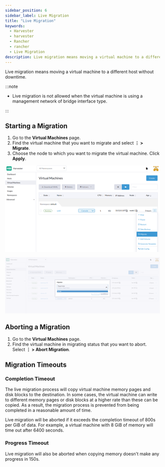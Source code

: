 ```yaml
---
sidebar_position: 6
sidebar_label: Live Migration
title: "Live Migration"
keywords:
  - Harvester
  - harvester
  - Rancher
  - rancher
  - Live Migration
description: Live migration means moving a virtual machine to a different host without downtime.
---
```


<head>
  <link rel="canonical" href="https://docs.harvesterhci.io/v1.3/vm/live-migration"/>
</head>

Live migration means moving a virtual machine to a different host without downtime.

:::note

- Live migration is not allowed when the virtual machine is using a management network of bridge interface type.

:::

## Starting a Migration

1. Go to the **Virtual Machines** page.
1. Find the virtual machine that you want to migrate and select **⋮ > Migrate**.
1. Choose the node to which you want to migrate the virtual machine. Click **Apply**.

![](/img/v1.0/vm/migrate-action.png)

![](/img/v1.0/vm/migrate.png)

## Aborting a Migration

1. Go to the **Virtual Machines** page.
1. Find the virtual machine in migrating status that you want to abort. Select **⋮ > Abort Migration**.

## Migration Timeouts

### Completion Timeout

The live migration process will copy virtual machine memory pages and disk blocks to the destination. In some cases, the virtual machine can write to different memory pages or disk blocks at a higher rate than these can be copied. As a result, the migration process is prevented from being completed in a reasonable amount of time. 

Live migration will be aborted if it exceeds the completion timeout of 800s per GiB of data. For example, a virtual machine with 8 GiB of memory will time out after 6400 seconds.

### Progress Timeout

Live migration will also be aborted when copying memory doesn't make any progress in 150s.
